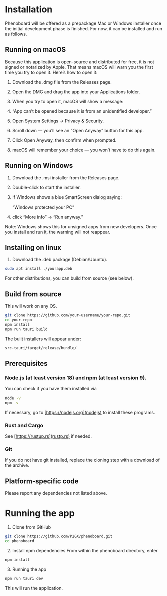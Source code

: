 # Installation

Phenoboard will be offered as a prepackage Mac or Windows installer once the initial development phase is finished. For now, it can be installed and run as follows.



## Running on macOS

Because this application is open-source and distributed for free, it is not signed or notarized by Apple.
That means macOS will warn you the first time you try to open it. Here’s how to open it:

1. Download the .dmg file from the Releases page.
2. Open the DMG and drag the app into your Applications folder.
3. When you try to open it, macOS will show a message:

4. “App can’t be opened because it is from an unidentified developer.”
5. Open System Settings → Privacy & Security.
6. Scroll down — you’ll see an “Open Anyway” button for this app.
7. Click Open Anyway, then confirm when prompted.
8. macOS will remember your choice — you won’t have to do this again.

## Running on Windows

1. Download the .msi installer from the Releases page.
2. Double-click to start the installer.
3. If Windows shows a blue SmartScreen dialog saying:

    “Windows protected your PC”

4. click “More info” → “Run anyway.”

Note:
Windows shows this for unsigned apps from new developers.
Once you install and run it, the warning will not reappear.

## Installing on linux

1. Download the .deb package  (Debian/Ubuntu).


```bash
sudo apt install ./yourapp.deb
```

For other distributions, you can build from source (see below).

## Build from source
This will work on any OS.

```bash
git clone https://github.com/your-username/your-repo.git
cd your-repo
npm install
npm run tauri build
```
The built installers will appear under:
```bash
src-tauri/target/release/bundle/
``` 


## Prerequisites

### Node.js (at least version 18) and npm (at least version 9). 

You can check if you have them installed via

```bash
node -v
npm -v
``` 

If necessary, go to [https://nodejs.org](nodejs) to install these programs.

### Rust and Cargo

See [https://rustup.rs](rustp.rs) if needed.

### Git 

If you do not have git installed, replace the cloning step with a download of the archive.

## Platform-specific code
Please report any dependencies not listed above.

# Running the app

1. Clone from GitHub
```bash 
git clone https://github.com/P2GX/phenoboard.git
cd phenoboard
```

2. Install npm dependencies
From within the phenoboard directory, enter
```bash
npm install
```

3. Running the app
```bash
npm run tauri dev
```

This will run the application.
